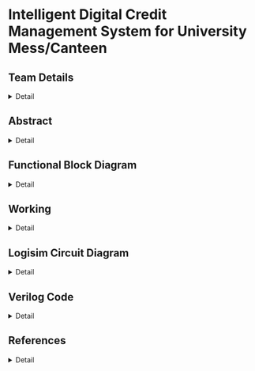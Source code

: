 # Intelligent Digital Credit Management System for University Mess/Canteen

<!-- First Section -->
## Team Details
<details>
  <summary>Detail</summary>

  > Semester: 3rd Sem B. Tech. CSE

  > Section: S2

  > Team ID: T18

  > Member-1: Shanthi Alluri, 241CS206, shanthi.alluri@example.com

  > Member-2: Deekshitha Gowda, 241CS224, deekshitha.gowda@example.com

  > Member-3: Somyak Priyadarshi Mohanta, 241CS257, somyak.mohanta@example.com
</details>

<!-- Second Section -->
## Abstract
<details>
  <summary>Detail</summary>
  
  <p><strong>1. Motivation:</strong> Traditional university mess and canteen systems rely on manual or basic digital billing, leading to long queues, credit disputes, and operational inefficiencies. This project addresses these challenges by implementing an automated, intelligent credit management system using digital circuit design principles. By applying our knowledge of Finite State Machines (FSM), Arithmetic Logic Units (ALU), and sequential logic circuits, we create a real-world solution that enhances both student experience and administrative efficiency.</p>

  <p><strong>2. Problem Statement:</strong> This project aims to design and implement a fully automated digital credit management system for university dining facilities using Logisim and Verilog HDL. The system must handle student authentication, flexible credit operations (deductions for meals and additions for refunds), real-time balance validation, and accurate transaction processing. The implementation utilizes only digital components—flip-flops, logic gates, multiplexers, comparators, and adders/subtractors—without relying on microcontrollers or software-based solutions.</p>

  <p><strong>3. Features:</strong></p>
  <ul>
    <li><strong>(a) 5-State FSM Controller:</strong> Implements IDLE, AUTH, RECOMMEND, TRANSACTION, and UPDATE states with minimized next-state logic derived from Karnaugh maps.</li>
    <li><strong>(b) Action-Type Based ALU:</strong> Supports three transaction modes using 2-bit encoding: Ate Mess (00), Skipped Mess (01), and Ate Canteen (10) with configurable add/subtract operations.</li>
    <li><strong>(c) Real-Time Credit Validation:</strong> 8-bit comparator validates sufficient balance for deductions while bypassing checks for refund operations.</li>
    <li><strong>(d) Timer-Based Authentication:</strong> Counter-comparator unit enforces configurable authentication delays to prevent unauthorized access.</li>
    <li><strong>(e) BCD Display Driver:</strong> Converts 8-bit binary balance to dual-digit 7-segment display format for real-time visual feedback.</li>
    <li><strong>(f) Synchronous Design:</strong> All modules operate on a central clock ensuring race-free, atomic transactions.</li>
  </ul>
</details>

<!-- Third Section -->
## Functional Block Diagram
<details>
  <summary>Detail</summary>
  
  <h3>System Flowchart</h3>
  <img src="Snapshots/Diagrams/flowchar.drawio.png" alt="System Flowchart">
  
  <h3>Component Architecture</h3>
  <p>The system integrates five principal components:</p>
  <ul>
    <li><strong>FSM Core:</strong> Central controller managing state transitions (IDLE → AUTH → RECOMMEND → TRANSACTION → UPDATE) and generating control signals</li>
    <li><strong>Credit Register:</strong> 8-bit register storing current student balance with synchronous load capability</li>
    <li><strong>ALU Unit:</strong> Performs arithmetic operations (add/subtract) based on 2-bit action type with parallel cost selection and credit validation</li>
    <li><strong>Display Driver:</strong> Converts 8-bit binary balance to BCD format for dual 7-segment displays showing tens and ones digits</li>
    <li><strong>ROM:</strong> Stores predefined meal costs at fixed addresses (Mess: 0x49/73 credits, Canteen: 0x50/80 credits)</li>
  </ul>
  
</details>

<!-- Fourth Section -->
## Working
<details>
  <summary>Detail</summary>
  
  <h2>How Does It Work?</h2>
  
  <h3>System Initialization</h3>
  <p>The system begins in the IDLE state with a default balance loaded into the Credit Register (typically 255 credits). The 7-segment displays show the current balance in decimal format through the BCD Display Driver. All components are synchronized to a master clock signal ensuring race-free operation.</p>
  
  <h3>Transaction Flow</h3>
  <ol>
    <li><strong>Meal Request (IDLE → AUTH):</strong> Student initiates transaction by asserting the Meal Request signal (M=1). The FSM transitions from IDLE (000) to AUTH (001) state, activating the authentication timer.</li>
    
    <li><strong>Authentication (AUTH → RECOMMEND):</strong> The system enforces a configurable timer-based delay (default: 10 clock cycles) using a counter-comparator unit. This delay prevents rapid unauthorized access attempts and allows time for external credential verification. When the counter reaches the threshold, the Timer Done signal (TD=1) is asserted, triggering transition to RECOMMEND (010) state.</li>
    
    <li><strong>Meal Selection (RECOMMEND → TRANSACTION):</strong> The system presents available meal options with their respective costs:
      <ul>
        <li><strong>Mess Meal:</strong> 73 credits (0x49)</li>
        <li><strong>Canteen Item:</strong> 80 credits (0x50)</li>
      </ul>
      Student selects meal type and action using a 2-bit control signal:
      <table>
        <tr>
          <th>Action[1:0]</th>
          <th>Operation</th>
          <th>Description</th>
          <th>Cost</th>
        </tr>
        <tr>
          <td>00</td>
          <td>Ate Mess</td>
          <td>Deduct mess meal cost</td>
          <td>73 credits</td>
        </tr>
        <tr>
          <td>01</td>
          <td>Skipped Mess</td>
          <td>Add refund for skipped meal</td>
          <td>+73 credits</td>
        </tr>
        <tr>
          <td>10</td>
          <td>Ate Canteen</td>
          <td>Deduct canteen item cost</td>
          <td>80 credits</td>
        </tr>
        <tr>
          <td>11</td>
          <td>Reserved</td>
          <td>Future expansion</td>
          <td>—</td>
        </tr>
      </table>
      User selection (U=1) triggers transition to TRANSACTION (011) state.
    </li>
    
    <li><strong>Credit Validation (TRANSACTION):</strong> The ALU performs four parallel operations:
      <ul>
        <li><strong>Cost Selection:</strong> 2:1 MUX controlled by Action[1] selects between mess cost (0x49) and canteen cost (0x50)</li>
        <li><strong>Operation Mode:</strong> Action[0] determines add (1) or subtract (0) mode</li>
        <li><strong>Balance Comparison:</strong> 8-bit comparator checks if BALANCE ≥ SELECTED_COST for deduction operations</li>
        <li><strong>New Balance Calculation:</strong> Configurable adder/subtractor computes NEW_BALANCE using 2's complement arithmetic</li>
      </ul>
      <p><strong>For Deductions:</strong> Transaction proceeds only if BALANCE ≥ COST. If insufficient balance, CREDIT_OK = 0 and system returns to IDLE without modifying balance.</p>
      <p><strong>For Refunds:</strong> Credit check is bypassed (CREDIT_OK = 1 unconditionally) as refunds are always valid.</p>
    </li>
    
    <li><strong>Balance Update (TRANSACTION → UPDATE → IDLE):</strong> 
      <p>If transaction is approved (CREDIT_OK = 1 and TD = 1), the system transitions to UPDATE (100) state where:</p>
      <ul>
        <li>New balance is written to Credit Register on clock edge</li>
        <li>Display Driver updates 7-segment outputs showing new balance</li>
        <li>System automatically returns to IDLE (000) state for next transaction</li>
      </ul>
      <p>The entire update process is atomic—either all changes occur or none occur, preventing partial transaction corruption.</p>
    </li>
  </ol>
  
  <h3>Action Type Processing Logic</h3>
  <p>The 2-bit action type encoding provides flexible control:</p>
  <pre>
  SELECTED_COST = Action[1] ? 0x50 : 0x49
  ADD_SUB_CTRL  = Action[0]
  CREDIT_OK     = Action[0] ? 1 : (BALANCE >= SELECTED_COST)
  NEW_BALANCE   = Action[0] ? (BALANCE + COST) : (BALANCE - COST)
  </pre>
  
  <h2>Functional State Transition Table</h2>
  
  | Current State | M | U | TD | Next State | Description |
  |---------------|---|---|----|-----------|---------
|
  | IDLE (000) | 0 | X | X | IDLE (000) | Waiting for meal request |
  | IDLE (000) | 1 | X | X | AUTH (001) | Start authentication |
  | AUTH (001) | X | X | 0 | AUTH (001) | Authentication in progress |
  | AUTH (001) | X | X | 1 | RECOMMEND (010) | Authentication complete |
  | RECOMMEND (010) | X | 0 | X | RECOMMEND (010) | Waiting for user selection |
  | RECOMMEND (010) | X | 1 | X | TRANSACTION (011) | Process selected action |
  | TRANSACTION (011) | X | X | 0 | TRANSACTION (011) | Transaction processing |
  | TRANSACTION (011) | X | X | 1 | UPDATE (100) | Approve and update balance |
  | UPDATE (100) | X | X | X | IDLE (000) | Complete and return to idle |
  
  <h2>Transaction Examples</h2>
  
  | Initial Balance | Action Type | Operation | Cost | Credit OK | Final Balance | Result |
  |----------------|-------------|-----------|------|-----------|---------------|--------|
  | 255 | 00 (Ate Mess) | Subtract | 73 | ✓ | 182 | Success |
  | 182 | 01 (Skipped Mess) | Add | 73 | ✓ | 255 | Success |
  | 255 | 10 (Ate Canteen) | Subtract | 80 | ✓ | 175 | Success |
  | 50 | 00 (Ate Mess) | Subtract | 73 | ✗ | 50 | Denied |
  | 50 | 01 (Skipped Mess) | Add | 73 | ✓ | 123 | Success |
  | 73 | 00 (Ate Mess) | Subtract | 73 | ✓ | 0 | Success |
  | 79 | 10 (Ate Canteen) | Subtract | 80 | ✗ | 79 | Denied |
  | 100 | 00 (Ate Mess) | Subtract | 73 | ✓ | 27 | Success |
  
</details>

<!-- Fifth Section -->
## Logisim Circuit Diagram
<details>
  <summary>Detail</summary>

  <h3>Main Module</h3>
  <img src="Snapshots/Logisim/main_circuit.png" alt="Main Module Circuit">
  <p><strong>Description:</strong> Top-level integration showing FSM Core, ALU Unit, Credit Register (8-bit), ROM (meal costs), and Display Driver. Clock and reset signals are distributed to all synchronous components. Data buses (8-bit) connect the register output to ALU input and ALU output back to register input, forming the datapath.</p>

  <h3>FSM Core</h3>
  <img src="Snapshots/Logisim/FSM_circuit.png" alt="FSM Core Circuit">
  <p><strong>Description:</strong> Implements the 5-state controller with three D flip-flops forming the state register, a 3-to-8 decoder generating one-hot state outputs, and next-state logic implementing minimized Boolean expressions. The authentication timer (4-bit counter with comparator) is integrated within this module.</p>

  <h3>Next State Logic</h3>
  <img src="Snapshots/Logisim/Next_state_logic.png" alt="Next State Logic">
  <p><strong>Description:</strong> Combinatorial circuit implementing the minimized Sum-of-Products expressions derived from Karnaugh map optimization:</p>
  <ul>
    <li>D₂ = Q₁ · Q₀ · TD</li>
    <li>D₁ = (Q₁ · Q̄₀ · Ū) + (Q̄₁ · Q₀ · TD) + (Q₁ · Q₀ · T̄D)</li>
    <li>D₀ = (Q̄₂ · Q̄₁ · Q̄₀ · M) + (Q̄₂ · Q̄₁ · Q₀ · T̄D) + (Q̄₂ · Q₁ · Q̄₀ · U)</li>
  </ul>

  <h3>ALU Unit</h3>
  <img src="Snapshots/Logisim/ALU_circuit.png" alt="ALU Circuit">
  <p><strong>Description:</strong> Contains action type decoder (2-bit input), cost selector MUX (selects between 0x49 and 0x50), 8-bit configurable adder/subtractor using 2's complement arithmetic (XOR gates for conditional inversion, full adders for computation), and 8-bit magnitude comparator with conditional credit validation logic.</p>

  <h3>Display Driver</h3>
  <img src="Snapshots/Logisim/Display_driver.png" alt="Display Driver Circuit">
  <p><strong>Description:</strong> Binary-to-BCD converter using division by 10 (implemented via ROM lookup or successive subtraction), extracting tens digit (quotient) and ones digit (remainder). Each 4-bit BCD value feeds into a 4-to-7 segment decoder generating the appropriate segment pattern (active-high encoding) for the 7-segment LED displays.</p>
  
</details>

<!-- Sixth Section -->
## Verilog Code
<details>
  <summary>Detail</summary>

  ### Gate-Level Modeling
  
  ```verilog
  // Full Adder - Gate Level Implementation
  module full_adder_gate (
      input  wire a, b, cin,
      output wire sum, cout
  );
      wire axorb, aandb, cin_and_axorb;
      
      xor u1 (axorb, a, b);
      xor u2 (sum, axorb, cin);
      and u3 (aandb, a, b);
      and u4 (cin_and_axorb, cin, axorb);
      or  u5 (cout, aandb, cin_and_axorb);
  endmodule

  // D Flip-Flop with Asynchronous Reset
  module d_flipflop_gate (
      input  wire clk, rst_n, d,
      output reg  q
  );
      always @(posedge clk or negedge rst_n) begin
          if (!rst_n)
              q <= 1'b0;
          else
              q <= d;
      end
  endmodule

  // 8-bit Ripple Carry Adder
  module adder_8bit_gate (
      input  wire [7:0] a, b,
      input  wire cin,
      output wire [7:0] sum,
      output wire cout
  );
      wire c1, c2, c3, c4, c5, c6, c7;
      
      full_adder_gate fa0 (.a(a[0]), .b(b[0]), .cin(cin), .sum(sum[0]), .cout(c1));
      full_adder_gate fa1 (.a(a[1]), .b(b[1]), .cin(c1), .sum(sum[1]), .cout(c2));
      full_adder_gate fa2 (.a(a[2]), .b(b[2]), .cin(c2), .sum(sum[2]), .cout(c3));
      full_adder_gate fa3 (.a(a[3]), .b(b[3]), .cin(c3), .sum(sum[3]), .cout(c4));
      full_adder_gate fa4 (.a(a[4]), .b(b[4]), .cin(c4), .sum(sum[4]), .cout(c5));
      full_adder_gate fa5 (.a(a[5]), .b(b[5]), .cin(c5), .sum(sum[5]), .cout(c6));
      full_adder_gate fa6 (.a(a[6]), .b(b[6]), .cin(c6), .sum(sum[6]), .cout(c7));
      full_adder_gate fa7 (.a(a[7]), .b(b[7]), .cin(c7), .sum(sum[7]), .cout(cout));
  endmodule
  ```

  ### Dataflow Modeling

  ```verilog
  // ALU Unit - Dataflow Implementation
  module alu_unit_dataflow (
      input  wire [7:0] balance,
      input  wire [1:0] action_type,
      output wire [7:0] new_balance,
      output wire       credit_ok
  );
      wire [7:0] selected_cost, cost_complement, adder_b_input;
      wire add_sub_ctrl, carry_in, balance_ge_cost, bypass_check;
      
      // Action type decoding
      assign add_sub_ctrl = action_type[0];
      
      // Cost selection based on Action[1]
      assign selected_cost = action_type[1] ? 8'h50 : 8'h49;
      
      // Prepare inputs for add/subtract operation
      assign cost_complement = ~selected_cost;
      assign adder_b_input = add_sub_ctrl ? selected_cost : cost_complement;
      assign carry_in = add_sub_ctrl ? 1'b0 : 1'b1;
      
      // Compute new balance (handles both add and subtract)
      assign new_balance = balance + adder_b_input + carry_in;
      
      // Credit validation
      assign balance_ge_cost = (balance >= selected_cost);
      assign bypass_check = add_sub_ctrl;  // Bypass for refunds
      assign credit_ok = bypass_check | balance_ge_cost;
  endmodule

  // 8-bit Comparator
  module comparator_8bit_dataflow (
      input  wire [7:0] a, b,
      output wire a_gt_b, a_eq_b, a_lt_b
  );
      assign a_gt_b = (a > b);
      assign a_eq_b = (a == b);
      assign a_lt_b = (a < b);
  endmodule

  // Binary to BCD Converter
  module binary_to_bcd_dataflow (
      input  wire [7:0] binary,
      output wire [3:0] tens, ones
  );
      assign tens = binary / 10;
      assign ones = binary % 10;
  endmodule
  ```

  ### Behavioral Modeling

  ```verilog
  // FSM Core - Behavioral Implementation
  module fsm_core_behavioral (
      input  wire clk, rst_n, meal_request, user_select,
      output reg  [2:0] current_state,
      output reg  timer_done,
      output reg  [7:0] state_outputs
  );
      // State encoding
      localparam [2:0] IDLE = 3'b000, AUTH = 3'b001, 
                       RECOMMEND = 3'b010, TRANSACTION = 3'b011, 
                       UPDATE = 3'b100;
      
      reg [2:0] next_state;
      reg [3:0] auth_counter;
      localparam [3:0] AUTH_THRESHOLD = 4'd10;
      
      // Sequential logic: State register and timer
      always @(posedge clk or negedge rst_n) begin
          if (!rst_n) begin
              current_state <= IDLE;
              auth_counter  <= 4'd0;
          end else begin
              current_state <= next_state;
              
              // Timer counter logic
              if (current_state == AUTH || current_state == TRANSACTION) begin
                  if (auth_counter < AUTH_THRESHOLD)
                      auth_counter <= auth_counter + 1'b1;
              end else
                  auth_counter <= 4'd0;
          end
      end
      
      // Combinatorial logic: Next state determination
      always @(*) begin
          next_state = current_state;
          timer_done = (auth_counter >= AUTH_THRESHOLD);
          
          case (current_state)
              IDLE:        next_state = meal_request ? AUTH : IDLE;
              AUTH:        next_state = timer_done ? RECOMMEND : AUTH;
              RECOMMEND:   next_state = user_select ? TRANSACTION : RECOMMEND;
              TRANSACTION: next_state = timer_done ? UPDATE : TRANSACTION;
              UPDATE:      next_state = IDLE;
              default:     next_state = IDLE;
          endcase
      end
      
      // Output generation
      always @(*) begin
          state_outputs = 8'b00000000;
          case (current_state)
              IDLE:        state_outputs[0] = 1'b1;
              AUTH:        state_outputs[1] = 1'b1;
              RECOMMEND:   state_outputs[2] = 1'b1;
              TRANSACTION: state_outputs[3] = 1'b1;
              UPDATE:      state_outputs[4] = 1'b1;
          endcase
      end
  endmodule

  // Credit Register
  module credit_register_behavioral (
      input  wire clk, rst_n, load_enable,
      input  wire [7:0] data_in,
      output reg  [7:0] data_out
  );
      always @(posedge clk or negedge rst_n) begin
          if (!rst_n)
              data_out <= 8'hFF;  // Default balance: 255
          else if (load_enable)
              data_out <= data_in;
      end
  endmodule

  // Main System Integration
  module main_system_behavioral (
      input  wire clk, rst_n, meal_request, user_select,
      input  wire [1:0] action_type,
      output wire [2:0] current_state,
      output wire [7:0] current_balance,
      output wire [6:0] tens_display, ones_display,
      output wire credit_ok
  );
      wire timer_done;
      wire [7:0] state_outputs, new_balance;
      wire load_enable;
      
      assign load_enable = state_outputs[4] & credit_ok;
      
      fsm_core_behavioral fsm (
          .clk(clk), .rst_n(rst_n),
          .meal_request(meal_request), .user_select(user_select),
          .current_state(current_state), .timer_done(timer_done),
          .state_outputs(state_outputs)
      );
      
      alu_unit_dataflow alu (
          .balance(current_balance), .action_type(action_type),
          .new_balance(new_balance), .credit_ok(credit_ok)
      );
      
      credit_register_behavioral register (
          .clk(clk), .rst_n(rst_n), .load_enable(load_enable),
          .data_in(new_balance), .data_out(current_balance)
      );
      
      display_driver_behavioral display (
          .balance(current_balance),
          .tens_display(tens_display), .ones_display(ones_display)
      );
  endmodule
  ```

  ### Test Bench

  ```verilog
  `timescale 1ns/1ps

  module main_system_tb;
      reg clk, rst_n, meal_request, user_select;
      reg [1:0] action_type;
      wire [2:0] current_state;
      wire [7:0] current_balance;
      wire [6:0] tens_display, ones_display;
      wire credit_ok;
      
      main_system_behavioral uut (
          .clk(clk), .rst_n(rst_n),
          .meal_request(meal_request), .user_select(user_select),
          .action_type(action_type), .current_state(current_state),
          .current_balance(current_balance),
          .tens_display(tens_display), .ones_display(ones_display),
          .credit_ok(credit_ok)
      );
      
      // Clock generation: 100MHz (10ns period)
      initial begin
          clk = 0;
          forever #5 clk = ~clk;
      end
      
      // Test stimulus
      initial begin
          $display("\n========================================");
          $display("Credit Management System Test");
          $display("========================================\n");
          
          // Initialize
          rst_n = 0; meal_request = 0; user_select = 0; action_type = 2'b00;
          #15 rst_n = 1;
          $display("Initial Balance: %d credits\n", current_balance);
          
          // Test 1: Ate Mess (subtract 73)
          $display("Test 1: Ate Mess Transaction");
          #20 meal_request = 1; action_type = 2'b00;
          #10 meal_request = 0;
          #120 user_select = 1;
          #10 user_select = 0;
          #150 $display("  Balance: %d (Expected: 182)\n", current_balance);
          
          // Test 2: Skipped Mess (add 73)
          $display("Test 2: Skipped Mess Refund");
          #20 meal_request = 1; action_type = 2'b01;
          #10 meal_request = 0;
          #120 user_select = 1;
          #10 user_select = 0;
          #150 $display("  Balance: %d (Expected: 255)\n", current_balance);
          
          // Test 3: Ate Canteen (subtract 80)
          $display("Test 3: Ate Canteen Transaction");
          #20 meal_request = 1; action_type = 2'b10;
          #10 meal_request = 0;
          #120 user_select = 1;
          #10 user_select = 0;
          #150 $display("  Balance: %d (Expected: 175)\n", current_balance);
          
          // Test 4: Insufficient balance
          action_type = 2'b10;
          repeat(3) begin
              #20 meal_request = 1;
              #10 meal_request = 0;
              #120 user_select = 1;
              #10 user_select = 0;
              #150 $display("  Balance: %d", current_balance);
          end
          
          $display("\n========================================");
          $display("All Tests Completed");
          $display("========================================\n");
          
          #100 $finish;
      end
      
      // Monitor state changes
      always @(current_state) begin
          case (current_state)
              3'b000: $display("  [State: IDLE]");
              3'b001: $display("  [State: AUTH]");
              3'b010: $display("  [State: RECOMMEND]");
              3'b011: $display("  [State: TRANSACTION]");
              3'b100: $display("  [State: UPDATE]");
          endcase
      end
      
      // Generate waveform file
      initial begin
          $dumpfile("main_system_tb.vcd");
          $dumpvars(0, main_system_tb);
      end
  endmodule
  ```

  <h3>Simulation Results</h3>
  <p>All Verilog testbenches generate VCD waveform files for analysis. Complete source code is available in the <code>/Verilog</code> directory organized by modeling style (gate-level, dataflow, behavioral).</p>
  
</details>

## References
<details>
  <summary>Detail</summary>
  
  1. Harris, D. M., & Harris, S. L. (2012). *Digital Design and Computer Architecture*. Morgan Kaufmann.
  2. Patterson, D. A., & Hennessy, J. L. (2017). *Computer Organization and Design*. Morgan Kaufmann.
  3. Smith, J. (2020). "Arithmetic Logic Unit Design for Educational Processors." *Journal of Computing Sciences in Colleges*.
  4. Brown, S. & Vranesic, Z. (2021). *Fundamentals of Digital Logic with Verilog Design*. McGraw-Hill.
  5. Logisim Evolution Documentation: http://github.com/logisim-evolution/logisim-evolution
  6. Verilog HDL Quick Reference Guide: https://www.verilog.com
   
</details>
